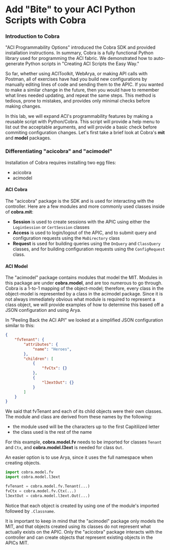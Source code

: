 # Add "Bite" to your ACI Python Scripts with Cobra

### Introduction to Cobra
"ACI Programmability Options" introduced the Cobra SDK and provided installation instructions. In summary, Cobra is a fully functional Python library used for programming the ACI fabric. We demonstrated how to auto-generate Python scripts in "Creating ACI Scripts the Easy Way."

So far, whether using ACIToolkit, WebArya, or making API calls with Postman, all of exercises have had you build new configurations by manually editing lines of code and sending them to the APIC. If you wanted to make a similar change in the future, then you would have to remember what lines needed updating, and repeat the same steps. This method is tedious, prone to mistakes, and provides only minimal checks before making changes.

In this lab, we will expand ACI's programmability features by making a reusable script with Python/Cobra. This script will provide a help menu to list out the acceptable arguments, and will provide a basic check before commiting configuration changes. Let's first take a brief look at Cobra's **mit** and **model** packages.

### Differentiating "acicobra" and "acimodel"
Installation of Cobra requires installing two egg files:

*  acicobra
*  acimodel

#### ACI Cobra
The "acicobra" package is the SDK and is used for interacting with the controller. Here are a few modules and more commonly used classes inside of **cobra.mit**:

*  **Session** is used to create sessions with the APIC using either the `LoginSession` or `CertSession` classes
*  **Access** is used to login/logout of the APIC, and to submit query and configuration requests using the `MoDirectory` class
*  **Request** is used for building queries using the `DnQuery` and `ClassQuery` classes, and for building configuration requests using the `ConfigRequest` class.

#### ACI Model
The "acimodel" package contains modules that model the MIT. Modules in this package are under **cobra.model**, and are too numerous to go through. Cobra is a 1-to-1 mapping of the object-model; therefore, every class in the object-model is represented by a class in the acimodel package. Since it is not always immediately obvious what module is required to represent a class object, we will provide examples of how to determine this based off a JSON configuration and using Arya. 

In "Peeling Back the ACI API" we looked at a simplified JSON configuration similar to this:
```json
{
    "fvTenant": {
        "attributes": {
            "name": "Heroes",
        },
        "children": [
            {
                "fvCtx": {}
            },
            {
                "l3extOut": {}
            }
        ]
    }
}
```

We said that fvTenant and each of its child objects were their own classes. The module and class are derived from these names by the following:

*  the module used will be the characters up to the first Capitilized letter
*  the class used is the rest of the name
  
For this example, **cobra.model.fv** needs to be imported for classes `Tenant` and `Ctx`, and **cobra.model.l3ext** is needed for class `Out`.

An easier option is to use Arya, since it uses the full namespace when creating objects.
```python
import cobra.model.fv
import cobra.model.l3ext

fvTenant = cobra.model.fv.Tenant(...)
fvCtx = cobra.model.fv.Ctx(...)
l3extOut = cobra.model.l3ext.Out(...)
```

Notice that each object is created by using one of the module's imported followed by `.Classname`.

It is important to keep in mind that the "acimodel" package only models the MIT, and that objects created using its classes do not represent what actually exists on the APIC. Only the "acicobra" package interacts with the controller and can create objects that represent existing objects in the APICs MIT.
